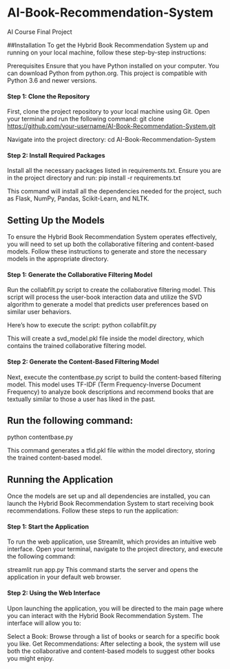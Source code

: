 # AI-Book-Recommendation-System
AI Course Final Project 

##Installation
To get the Hybrid Book Recommendation System up and running on your local machine, follow these step-by-step instructions:

Prerequisites
Ensure that you have Python installed on your computer. You can download Python from python.org. This project is compatible with Python 3.6 and newer versions.

#### Step 1: Clone the Repository
First, clone the project repository to your local machine using Git. Open your terminal and run the 
following command:
git clone https://github.com/your-username/AI-Book-Recommendation-System.git

Navigate into the project directory:
cd AI-Book-Recommendation-System

#### Step 2: Install Required Packages
Install all the necessary packages listed in requirements.txt. Ensure you are in the project directory and run:
pip install -r requirements.txt

This command will install all the dependencies needed for the project, such as Flask, NumPy, Pandas, Scikit-Learn, and NLTK.

## Setting Up the Models
To ensure the Hybrid Book Recommendation System operates effectively, you will need to set up both the collaborative filtering and content-based models. Follow these instructions to generate and store the necessary models in the appropriate directory.

#### Step 1: Generate the Collaborative Filtering Model
Run the collabfilt.py script to create the collaborative filtering model. This script will process the user-book interaction data and utilize the SVD algorithm to generate a model that predicts user preferences based on similar user behaviors. 

Here’s how to execute the script:
python collabfilt.py

This will create a svd_model.pkl file inside the model directory, which contains the trained collaborative filtering model.

#### Step 2: Generate the Content-Based Filtering Model
Next, execute the contentbase.py script to build the content-based filtering model. This model uses TF-IDF (Term Frequency-Inverse Document Frequency) to analyze book descriptions and recommend books that are textually similar to those a user has liked in the past. 

## Run the following command:
python contentbase.py

This command generates a tfid.pkl file within the model directory, storing the trained content-based model.

## Running the Application
Once the models are set up and all dependencies are installed, you can launch the Hybrid Book Recommendation System to start receiving book recommendations. Follow these steps to run the application:

#### Step 1: Start the Application
To run the web application, use Streamlit, which provides an intuitive web interface. Open your terminal, navigate to the project directory, and execute the following command:

streamlit run app.py
This command starts the server and opens the application in your default web browser.

#### Step 2: Using the Web Interface
Upon launching the application, you will be directed to the main page where you can interact with the Hybrid Book Recommendation System. The interface will allow you to:

Select a Book: Browse through a list of books or search for a specific book you like.
Get Recommendations: After selecting a book, the system will use both the collaborative and content-based models to suggest other books you might enjoy.
